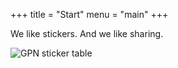 +++
title = "Start"
menu = "main"
+++

We like stickers. And we like sharing.

![GPN sticker table](images/gpn-sticker-table-long.jpg)
